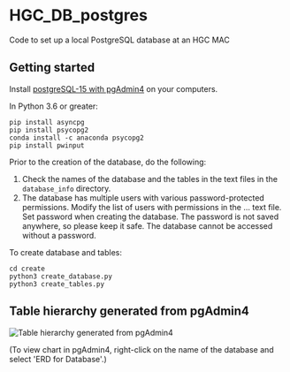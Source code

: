 # HGC_DB_postgres
 Code to set up a local PostgreSQL database at an HGC MAC

 ## Getting started

Install [postgreSQL-15 with pgAdmin4](https://www.postgresql.org/download/) on your computers.

In Python 3.6 or greater:
```
pip install asyncpg
pip install psycopg2
conda install -c anaconda psycopg2
pip install pwinput
```

Prior to the creation of the database, do the following:
1. Check the names of the database and the tables in the text files in the `database_info` directory.
2. The database has multiple users with various password-protected permissions. Modify the list of users with permissions in the ... text file. Set password when creating the database. The password is not saved anywhere, so please keep it safe. The database cannot be accessed without a password.

To create database and tables:

```
cd create
python3 create_database.py
python3 create_tables.py
```

## Table hierarchy generated from pgAdmin4
![Table hierarchy generated from pgAdmin4](https://github.com/murthysindhu/HGC_DB_postgres/blob/main/db_at_a_glance.png?raw=true)

(To view chart in pgAdmin4, right-click on the name of the database and select 'ERD for Database'.)
